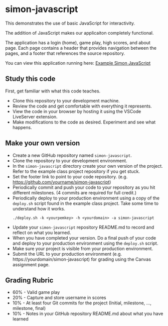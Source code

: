 # simon-javascript

This demonstrates the use of basic JavaScript for interactivity.

The addition of JavaScript makes our applicaiton completely functional.

The application has a login (home), game play, high scores, and about page. Each page contains a header that provides navigation between the pages, and a footer that references the source repository.

You can view this application running here: [Example Simon JavaScript](https://demo.cs260.click/simon-javascript)

## Study this code

First, get familiar with what this code teaches.

- Clone this repository to your development machine.
- Review the code and get comfortable with everything it represents.
- View the code in your browser by hosting it using the VSCode LiveServer extension.
- Make modifications to the code as desired. Experiment and see what happens.

## Make your own version

- Create a new GitHub repository named `simon-javascript`.
- Clone the repository to your development environment.
- In the `simon-javascript` directory create your own version of the project. Refer to the example class project repository if you get stuck.
- Set the footer link to point to your code repository. (e.g. https://github.com/yourname/simon-javascript)
- Periodically commit and push your code to your repository as you hit different milestones. (4 commits are required for full credit.)
- Periodically deploy to your production environment using a copy of the `deploy.sh` script found in the example class project. Take some time to understand how it works.
  ```
  ./deploy.sh -k <yourpemkey> -h <yourdomain> -a simon-javascript
  ```
- Update your `simon-javascript` repository README.md to record and reflect on what you learned.
- When you have completed your version. Do a final push of your code and deploy to your production environment using the `deploy.sh` script.
- Make sure your project is visible from your production environment.
- Submit the URL to your production environment (e.g. https://yourdomain/simon-javascript) for grading using the Canvas assignment page.

## Grading Rubric

- 60% - Valid game play
- 20% - Capture and store username in scores
- 10% - At least four Git commits for the project (Initial, milestone, ..., milestone, final)
- 10% - Notes in your GitHub repository README.md about what you have learned
